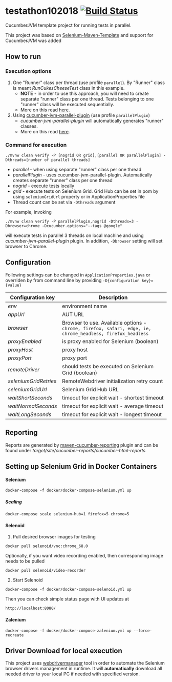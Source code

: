 testathon102018 [![Build Status](https://travis-ci.com/<account>/<repo>.svg?branch=master)](https://travis-ci.com/<account>/<repo>)
=======================

CucumberJVM template project for running tests in parallel. 

This project was based on [Selenium-Maven-Template](https://github.com/Ardesco/Selenium-Maven-Template) and support for CucumberJVM was added

## How to run
### Execution options
 1. One "Runner" class per thread (use profile `parallel`). By "Runner" class is meant *RunCukesCheeseTest* class in this example.
    * **NOTE** - in order to use this approach, you will need to create separate "runner" class per one thread. Tests belonging to one "runner" class will be executed sequentially.
    * More on this read [here](https://opencredo.com/running-cucumber-jvm-tests-in-parallel/).
 2. Using [cucumber-jvm-parallel-plugin](https://github.com/temyers/cucumber-jvm-parallel-plugin) (use profile `parallelPlugin`)
    * *cucumber-jvm-parallel-plugin* will automatically generates "runner" classes.
    * More on this read [here](http://automationrhapsody.com/running-cucumber-tests-in-parallel/).
### Command for execution
```
./mvnw clean verify -P [nogrid OR grid],[parallel OR parallelPlugin] -Dthreads=[number of parallel threads]
```

* *parallel* - when using separate "runner" class per one thread
* *parallelPlugin* - uses cucumber-jvm-parallel-plugin. Automatically creates separate "runner" class per one thread
* *nogrid* - execute tests locally
* *grid* - execute tests on Selenium Grid. Grid Hub can be set in pom by using `seleniumGridUrl` property or in ApplicationProperties file 
* Thread count can be set via `-Dthreads` argument

For example, invoking 
```
./mvnw clean verify -P parallelPlugin,nogrid -Dthreads=3 -Dbrowser=chrome -Dcucumber.options="--tags @google"
``` 
will execute tests in parallel 3 threads on local machine and using *cucumber-jvm-parallel-plugin* plugin. In addition, `-Dbrowser` setting will set browser to Chrome.

## Configuration
Following settings can be changed in `ApplicationProperties.java` or overriden by from command line by providing `-D{configuration key}={value}` 

| Configuration key     | Description                                                       |
|-----------------------|----------------------|
| *env*   | environment name |
| *appUrl*       | AUT URL                 |
| *browser*     | Browser to use. Available options - `chrome, firefox, safari, edge, ie, chrome_headless, firefox_headless`                  |
| *proxyEnabled*    | is proxy enabled for Selenium (boolean) |
| *proxyHost* | proxy host                     |
| *proxyPort* | proxy port                    |
| *remoteDriver*  | should tests be executed on Selenium Grid (boolean)                       |
| *seleniumGridRetries* | RemoteWebdriver initialization retry count                |
| *seleniumGridUrl*     | Selenium Grid Hub URL                 |
| *waitShortSeconds*    | timeout for explicit wait - shortest timeout |
| *waitNormalSeconds* | timeout for explicit wait - average timeout                     |
| *waitLongSeconds* | timeout for explicit wait - longest timeout                      |


## Reporting
Reports are generated by [maven-cucumber-reporting](https://github.com/damianszczepanik/maven-cucumber-reporting) plugin and can be found under *target/site/cucumber-reports/cucumber-html-reports*

## Setting up Selenium Grid in Docker Containers

#### Selenium

```
docker-compose -f docker/docker-compose-selenium.yml up
```

##### Scaling
```
docker-compose scale selenium-hub=1 firefox=5 chrome=5 
```

#### Selenoid

1. Pull desired browser images for testing
```
docker pull selenoid/vnc:chrome_68.0
```

Optionally, if you want video recording enabled, then corresponding image needs to be pulled
```
docker pull selenoid/video-recorder
```
2. Start Selenoid
```
docker-compose -f docker/docker-compose-selenoid.yml up
```

Then you can check simple status page with UI updates at
```
http://localhost:8080/
```

#### Zalenium

```
docker-compose -f docker/docker-compose-zalenium.yml up --force-recreate
```


## Driver Download for local execution
This project uses [webdrivermanager](https://github.com/bonigarcia/webdrivermanager) tool in order to automate the Selenium browser drivers management in runtime. It will **automatically** download all needed driver to your local PC if needed with specified version.
